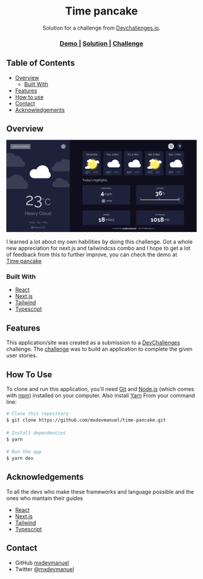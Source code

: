 <!-- Please update value in the {}  -->

<h1 align="center">Time pancake</h1>

<div align="center">
   Solution for a challenge from  <a href="http://devchallenges.io" target="_blank">Devchallenges.io</a>.
</div>

<div align="center">
  <h3>
    <a href="https://dreamy-bhabha-f41d9b.netlify.app/">
      Demo
    </a>
    <span> | </span>
    <a href="https://github.com/mxdevmanuel/time-pancake">
      Solution
    </a>
    <span> | </span>
    <a href="https://devchallenges.io/challenges/mM1UIenRhK808W8qmLWv">
      Challenge
    </a>
  </h3>
</div>

<!-- TABLE OF CONTENTS -->

## Table of Contents

- [Overview](#overview)
  - [Built With](#built-with)
- [Features](#features)
- [How to use](#how-to-use)
- [Contact](#contact)
- [Acknowledgements](#acknowledgements)

<!-- OVERVIEW -->

## Overview

![screenshot](/screenshot.png)

I learned a lot about my own habilities by doing this challenge. Got a whole new appreciation for next.js and tailwindcss combo and I hope to get a lot of feedback from this to further improve, you can check the demo at  
<a href="https://dreamy-bhabha-f41d9b.netlify.app/">
  Time pancake
</a>

### Built With

<!-- This section should list any major frameworks that you built your project using. Here are a few examples.-->

- [React](https://reactjs.org/)
- [Next.js](https://nextjs.org/)
- [Tailwind](https://tailwindcss.com/)
- [Typescript](https://www.typescriptlang.org/)

## Features

<!-- List the features of your application or follow the template. Don't share the figma file here :) -->

This application/site was created as a submission to a [DevChallenges](https://devchallenges.io/challenges) challenge. The [challenge](https://devchallenges.io/challenges/mM1UIenRhK808W8qmLWv) was to build an application to complete the given user stories.

## How To Use

<!-- Example: -->

To clone and run this application, you'll need [Git](https://git-scm.com) and [Node.js](https://nodejs.org/en/download/) (which comes with [npm](http://npmjs.com)) installed on your computer. Also install [Yarn](https://yarnpkg.com/) From your command line:

```bash
# Clone this repository
$ git clone https://github.com/mxdevmanuel/time-pancake.git

# Install dependencies
$ yarn

# Run the app
$ yarn dev
```

## Acknowledgements

<!-- This section should list any articles or add-ons/plugins that helps you to complete the project. This is optional but it will help you in the future. For example: -->
To all the devs who make these frameworks and language possible and the ones who mantain their guides

- [React](https://reactjs.org/)
- [Next.js](https://nextjs.org/)
- [Tailwind](https://tailwindcss.com/)
- [Typescript](https://www.typescriptlang.org/)

## Contact

- GitHub [mxdevmanuel](https://github.com/mxdevmanuel)
- Twitter [@mxdevmanuel](https://twitter.com/mxdevmanuel)
